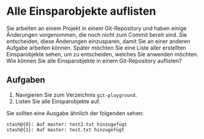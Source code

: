 # Alle Einsparobjekte auflisten

Sie arbeiten an einem Projekt in einem Git-Repository und haben einige Änderungen vorgenommen, die noch nicht zum Commit bereit sind. Sie entscheiden, diese Änderungen einzusparen, damit Sie an einer anderen Aufgabe arbeiten können. Später möchten Sie eine Liste aller erstellten Einsparobjekte sehen, um zu entscheiden, welches Sie anwenden möchten. Wie können Sie alle Einsparobjekte in einem Git-Repository auflisten?

## Aufgaben

1. Navigieren Sie zum Verzeichnis `git-playground`.
2. Listen Sie alle Einsparobjekte auf.

Sie sollten eine Ausgabe ähnlich der folgenden sehen:

```
stash@{0}: Auf master: test2.txt hinzugefügt
stash@{1}: Auf master: test.txt hinzugefügt
```
